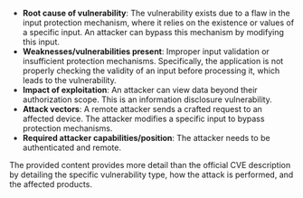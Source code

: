 - **Root cause of vulnerability**: The vulnerability exists due to a flaw in the input protection mechanism, where it relies on the existence or values of a specific input. An attacker can bypass this mechanism by modifying this input.
- **Weaknesses/vulnerabilities present**:  Improper input validation or insufficient protection mechanisms. Specifically, the application is not properly checking the validity of an input before processing it, which leads to the vulnerability.
- **Impact of exploitation**: An attacker can view data beyond their authorization scope. This is an information disclosure vulnerability.
- **Attack vectors**: A remote attacker sends a crafted request to an affected device. The attacker modifies a specific input to bypass protection mechanisms.
- **Required attacker capabilities/position**: The attacker needs to be authenticated and remote.

The provided content provides more detail than the official CVE description by detailing the specific vulnerability type, how the attack is performed, and the affected products.
